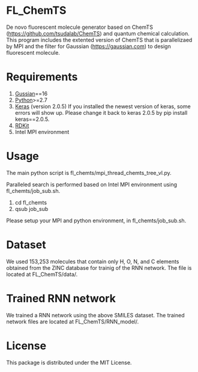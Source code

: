 # FL_ChemTS

De novo fluorescent molecule generator based on ChemTS (https://github.com/tsudalab/ChemTS) and quantum chemical calculation.  
This program includes the extented version of ChemTS that is parallelizaed by MPI and the filter for Gaussian (https://gaussian.com) to design fluorescent molecule. 

# Requirements
1. [Gussian](https://gaussian.com)==16
2. [Python](https://www.anaconda.com/download/)>=2.7 
3. [Keras](https://github.com/fchollet/keras) (version 2.0.5) If you installed the newest version of keras, some errors will show up. Please change it back to keras 2.0.5 by pip install keras==2.0.5. 
4. [RDKit](https://anaconda.org/rdkit/rdkit)
5. Intel MPI environment

# Usage

The main python script is fl_chemts/mpi_thread_chemts_tree_vl.py. 

Paralleled search is performed based on Intel MPI environment using fl_chemts/job_sub.sh.

1. cd fl_chemts
2. qsub job_sub

Please setup your MPI and python environment, in fl_chemts/job_sub.sh.

# Dataset
We used 153,253 molecules that contain only H, O, N, and C elements obtained from the ZINC database for trainig of the RNN network.
The file is located at FL_ChemTS/data/.

# Trained RNN network
We trained a RNN network using the above SMILES dataset. The trained network files are located at FL_ChemTS/RNN_model/. 

# License
This package is distributed under the MIT License.
